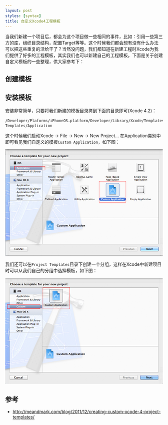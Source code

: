 ```yaml
---
layout: post
styles: [syntax]
title: 自定义Xcode4工程模板
---
```


当我们新建一个项目后，都会为这个项目做一些相同的事件，比如：引用一些第三方的库，组织目录结构，配置Target等等。这个时候我们都会想有没有什么办法可以把这些重复的活给干了？当然没问题，我们都知道在新建工程时Xcode为我们提供了好多的工程模板，其实我们也可以新建自己的工程模板。下面是关于创建自定义模板的一些整理，供大家参考下：

## 创建模板

## 安装模板

安装非常简单，只要将我们新建的模板目录拷到下面的目录即可(Xcode 4.2)：

```
/Developer/Plaforms/iPhoneOS.platform/Developer/Library/Xcode/Templates/Project Templates/Application
```

这个时候我们启动Xcode -> File -> New -> New Project… 在Application类别中即可看见我们自定义的模板`Custom Application`，如下图：

![选择Custom Application for Application Group](/static/images/post/custom-application-template-2.png "自定义模板")


我们还可以在`Project Templates`目录下创建一个分组，这样在Xcode中新建项目时可以从我们自己的分组中选择模板，如下图：

![选择Custom Application for Custom Group](/static/images/post/custom-application-template-1.png "自定义模板")

## 参考

- <http://meandmark.com/blog/2011/12/creating-custom-xcode-4-project-templates/>